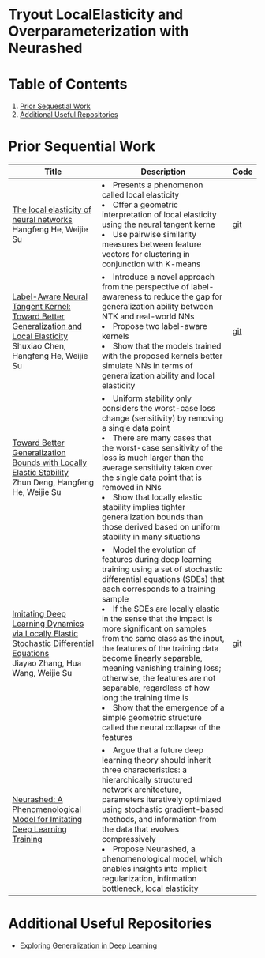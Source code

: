 # Tryout LocalElasticity and Overparameterization with Neurashed

# Table of Contents
1. [Prior Sequestial Work](#prior-sequential-work)
2. [Additional Useful Repositories](#additional-useful-repositories)

# Prior Sequential Work
| Title | Description | Code |
|-------|-------------|------|
|  [The local elasticity of neural networks](https://arxiv.org/abs/1910.06943) <br> Hangfeng He, Weijie Su     |    <li>Presents a phenomenon called local elasticity</li> <li>Offer a geometric interpretation of local elasticity using the neural tangent kerne</li> <li>Use pairwise similarity measures between feature vectors for clustering in conjunction with K-means</li>   |   [git](https://github.com/HornHehhf/LocalElasticity)   |
|  [Label-Aware Neural Tangent Kernel: Toward Better Generalization and Local Elasticity](https://proceedings.neurips.cc/paper/2020/hash/b6b90237b3ebd1e462a5d11dbc5c4dae-Abstract.html) <br> Shuxiao Chen, Hangfeng He, Weijie Su     |    <li>Introduce a novel approach from the perspective of label-awareness to reduce the gap for generalization ability between NTK and real-world NNs</li> <li>Propose two label-aware kernels</li> <li>Show that the models trained with the proposed kernels better simulate NNs in terms of generalization ability and local elasticity</li>   |   [git](https://github.com/HornHehhf/LANTK)   |
|  [Toward Better Generalization Bounds with Locally Elastic Stability](https://proceedings.mlr.press/v139/deng21b.html) <br> Zhun Deng, Hangfeng He, Weijie Su     |    <li>Uniform stability only considers the worst-case loss change (sensitivity) by removing a single data point</li> <li>There are many cases that the worst-case sensitivity of the loss is much larger than the average sensitivity taken over the single data point that is removed in NNs</li> <li>Show that locally elastic stability implies tighter generalization bounds than those derived based on uniform stability in many situations</li>   |   |
|  [Imitating Deep Learning Dynamics via Locally Elastic Stochastic Differential Equations](https://proceedings.neurips.cc/paper/2021/file/327af0f71f7acdfd882774225f04775f-Paper.pdf) <br> Jiayao Zhang, Hua Wang, Weijie Su     |    <li>Model the evolution of features during deep learning training using a set of stochastic differential equations (SDEs) that each corresponds to a training sample</li> <li>If the SDEs are locally elastic in the sense that the impact is more significant on samples from the same class as the input, the features of the training data become linearly separable, meaning vanishing training loss; otherwise, the features are not separable, regardless of how long the training time is</li> <li>Show that the emergence of a simple geometric structure called the neural collapse of the features</li>   |   [git](https://github.com/zjiayao/le_sde)   |
|  [Neurashed: A Phenomenological Model for Imitating Deep Learning Training](https://arxiv.org/pdf/2112.09741.pdf)   |   <li>Argue that a future deep learning theory should inherit three characteristics: a hierarchically structured network architecture, parameters iteratively optimized using stochastic gradient-based methods, and information from the data that evolves compressively</li>  <li>Propose Neurashed, a phenomenological model, which enables insights into implicit regularization, infirmation bottleneck, local elasticity</li>  |   |

# Additional Useful Repositories
* [Exploring Generalization in Deep Learning](https://github.com/bneyshabur/generalization-bounds)
